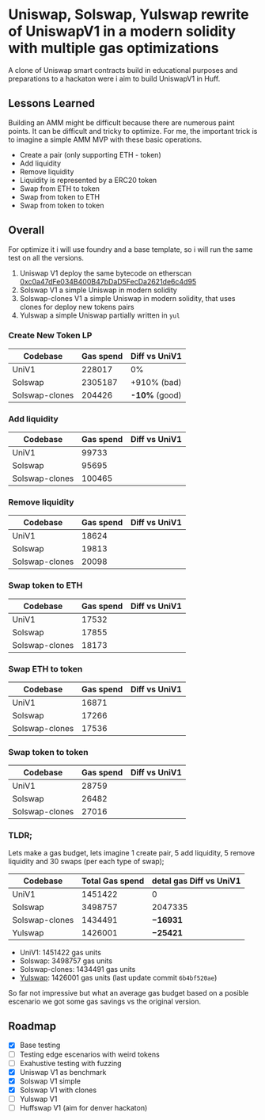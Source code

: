 
# Uniswap, Solswap, Yulswap rewrite of UniswapV1 in a modern solidity with multiple gas optimizations

A clone of Uniswap smart contracts build in educational purposes and preparations to a hackaton were i aim to build UniswapV1 in Huff.




## Lessons Learned

Building an AMM might be difficult because there are numerous paint points. It can be difficult and tricky to optimize.
For me, the important trick is to imagine a simple AMM MVP with these basic operations.

- Create a pair (only supporting ETH - token)
- Add liquidity
- Remove liquidity
- Liquidity is represented by a ERC20 token
- Swap from ETH to token
- Swap from token to ETH
- Swap from token to token



## Overall

For optimize it i will use foundry and a base template, so i will run the same test on all the versions.

1) Uniswap V1 deploy the same bytecode on etherscan [0xc0a47dFe034B400B47bDaD5FecDa2621de6c4d95](https://etherscan.io/address/0xc0a47dFe034B400B47bDaD5FecDa2621de6c4d95#code)
2) Solswap V1 a simple Uniswap in modern solidity
3) Solswap-clones V1 a simple Uniswap in modern solidity, that uses clones for deploy new tokens pairs
4) Yulswap a simple Uniswap partially written in `yul`


### Create New Token LP

| Codebase    | Gas spend   |  Diff vs UniV1 |
| ----------- | ----------- |  -------       |
| UniV1       |  228017     |  0%|
| Solswap     | 2305187     |  +910% (bad)  |
| Solswap-clones| 204426     |  **-10%** (good)|


### Add liquidity

| Codebase    | Gas spend   |  Diff vs UniV1 |
| ----------- | ----------- |  -------       |
| UniV1       |  99733     |  |
| Solswap     | 95695     |   |
| Solswap-clones| 100465     | |


### Remove liquidity

| Codebase    | Gas spend   |  Diff vs UniV1 |
| ----------- | ----------- |  -------       |
| UniV1       |  18624     |   |
| Solswap     | 19813     |    |
| Solswap-clones| 20098     |  |

### Swap token to ETH

| Codebase    | Gas spend   |  Diff vs UniV1 |
| ----------- | ----------- |  -------       |
| UniV1       |  17532     |         |
| Solswap     |  17855     |         |
| Solswap-clones| 18173     |        |


### Swap ETH to token


| Codebase    | Gas spend   |  Diff vs UniV1 |
| ----------- | ----------- |  -------       |
| UniV1       |  16871     |         |
| Solswap     |  17266     |         |
| Solswap-clones| 17536     |        |


### Swap token to token

| Codebase    | Gas spend   |  Diff vs UniV1 |
| ----------- | ----------- |  -------       |
| UniV1       |  28759     |         |
| Solswap     |  26482     |         |
| Solswap-clones| 27016     |        |


### TLDR;

Lets make a gas budget, lets imagine 1 create pair, 5 add liquidity, 5 remove liquidity and 30 swaps (per each type of swap);

| Codebase    | Total Gas spend   |  detal gas Diff vs UniV1 |
| ----------- | ----------- |  -------       |
| UniV1       |  1451422     |      0   |
| Solswap     |  3498757     |     2047335    |
| Solswap-clones| 1434491     |    **−16931**    |
| Yulswap    | 1426001     |    **−25421**    |

- UniV1:            1451422 gas units
- Solswap:          3498757 gas units
- Solswap-clones:   1434491 gas units
- [Yulswap](https://github.com/eugenioclrc/yulswap/tree/6b4bf520aeb45dfdba125a3f82f629730a90a009):          1426001 gas units (last update commit `6b4bf520ae`)

So far not impressive but what an average gas budget based on a posible escenario we got some gas savings vs the original version.
## Roadmap

- [x]  Base testing
- [ ]  Testing edge escenarios with weird tokens
- [ ]  Exahustive testing with fuzzing
- [x]  Uniswap V1 as benchmark
- [x]  Solswap V1 simple
- [x]  Solswap V1 with clones
- [ ]  Yulswap V1
- [ ]  Huffswap V1 (aim for denver hackaton)
